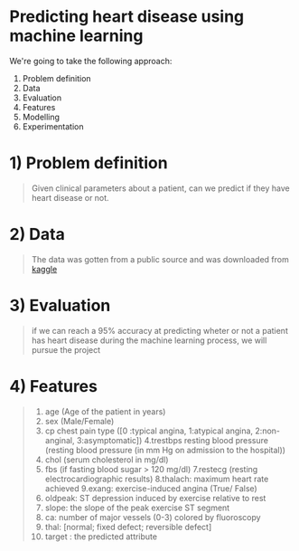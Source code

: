 # Predicting heart disease using machine learning

We're going to take the following approach:
1. Problem definition
2. Data
3. Evaluation
4. Features
5. Modelling
6. Experimentation



# 1) Problem definition

> Given clinical parameters about a patient, can we predict if they have heart disease or not.


# 2) Data
> The data was gotten from a public source and was downloaded from <a href='https://www.kaggle.com/datasets/redwankarimsony/heart-disease-data'>kaggle</a>

# 3) Evaluation 

>if we can reach a 95% accuracy at predicting wheter or not a patient has heart disease during the machine learning process, we will pursue the project

# 4) Features

> 1. age (Age of the patient in years)
> 2. sex (Male/Female)
> 3. cp chest pain type ([0 :typical angina, 1:atypical angina, 2:non-anginal, 3:asymptomatic])
> 4.trestbps resting blood pressure (resting blood pressure (in mm Hg on admission to the hospital))
> 5. chol (serum cholesterol in mg/dl)
> 6. fbs (if fasting blood sugar > 120 mg/dl)
> 7.restecg (resting electrocardiographic results)
> 8.thalach: maximum heart rate achieved
> 9.exang: exercise-induced angina (True/ False)
> 10. oldpeak: ST depression induced by exercise relative to rest
> 11. slope: the slope of the peak exercise ST segment
> 12. ca: number of major vessels (0-3) colored by fluoroscopy
> 13. thal: [normal; fixed defect; reversible defect]
> 14. target : the predicted attribute
